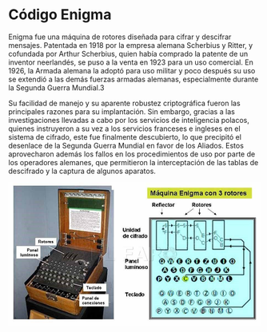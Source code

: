 # Código Enigma
Enigma fue una máquina de rotores diseñada para cifrar y descifrar mensajes. Patentada en 1918 por la empresa alemana Scherbius y Ritter, y cofundada por Arthur Scherbius, quien había comprado la patente de un inventor neerlandés, se puso a la venta en 1923 para un uso comercial.  En 1926, la Armada alemana la adoptó para uso militar y poco después su uso se extendió a las demás fuerzas armadas alemanas,  especialmente durante la Segunda Guerra Mundial.3

Su facilidad de manejo y su aparente robustez criptográfica fueron las principales razones para su implantación. Sin embargo, gracias a las investigaciones llevadas a cabo por los servicios de inteligencia polacos, quienes instruyeron a su vez a los servicios franceses e ingleses en el sistema de cifrado, este fue finalmente descubierto, lo que precipitó el desenlace de la Segunda Guerra Mundial en favor de los Aliados. Estos aprovecharon además los fallos en los procedimientos de uso por parte de los operadores alemanes, que permitieron la interceptación de las tablas de descifrado y la captura de algunos aparatos.

![image](enigma.png)

